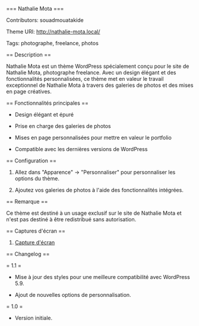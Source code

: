 === Nathalie Mota ===

Contributors: souadmouatakide

Theme URI: http://nathalie-mota.local/

Tags: photographe, freelance, photos

== Description ==

Nathalie Mota est un thème WordPress spécialement conçu pour le site de Nathalie Mota, photographe freelance. Avec un design élégant et des fonctionnalités personnalisées, ce thème met en valeur le travail exceptionnel de Nathalie Mota à travers des galeries de photos et des mises en page créatives.

== Fonctionnalités principales ==

- Design élégant et épuré
  
- Prise en charge des galeries de photos
  
- Mises en page personnalisées pour mettre en valeur le portfolio
  
- Compatible avec les dernières versions de WordPress

== Configuration ==

1. Allez dans "Apparence" -> "Personnaliser" pour personnaliser les options du thème.
   
2. Ajoutez vos galeries de photos à l'aide des fonctionnalités intégrées.

== Remarque ==

Ce thème est destiné à un usage exclusif sur le site de Nathalie Mota et n'est pas destiné à être redistribué sans autorisation.

== Captures d'écran ==

1. [Capture d'écran](screenshot.png)

== Changelog ==

= 1.1 =

- Mise à jour des styles pour une meilleure compatibilité avec WordPress 5.9.
  
- Ajout de nouvelles options de personnalisation.

= 1.0 =

- Version initiale.
